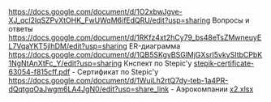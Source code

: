 https://docs.google.com/document/d/1O2xbwJgve-XJ_qcl2IqSZPvXtOHK_FwUWqM6ifEdQRU/edit?usp=sharing Вопросы и ответы
https://docs.google.com/document/d/1RKfz4xt2hCy79_bs48eTsZMwneuyEL7VqaYKT5jlhDM/edit?usp=sharing ER-диаграмма
https://docs.google.com/document/d/1QB5SKgvBSGlMjGXsrI5vkySItbCPbK1NgNtAnXtFc_Y/edit?usp=sharing Кнспект по Stepic'y
[stepik-certificate-63054-f815cff.pdf](https://github.com/Dedok35/zachet/files/9987569/stepik-certificate-63054-f815cff.pdf) - Сертификат по Stepic'у
https://docs.google.com/document/d/1WuiLh2rtQ7dy-teb-1a4PR-dQqtgqOaJwgm6LA4JgN0/edit?usp=share_link - Аэрокомпании
[x2.xlsx](https://github.com/Dedok35/zachet/files/10055345/x2.xlsx)
